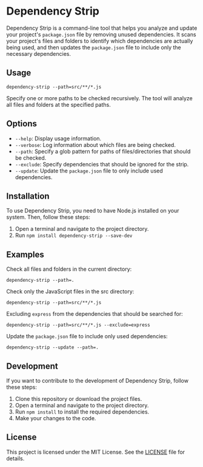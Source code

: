 # Dependency Strip

Dependency Strip is a command-line tool that helps you analyze and update your project's `package.json` file by removing unused dependencies. It scans your project's files and folders to identify which dependencies are actually being used, and then updates the `package.json` file to include only the necessary dependencies.

## Usage
```
dependency-strip --path=src/**/*.js
```

Specify one or more paths to be checked recursively. The tool will analyze all files and folders at the specified paths.

## Options

- `--help`: Display usage information.
- `--verbose`: Log information about which files are being checked.
- `--path`: Specify a glob pattern for paths of files/directories that should be checked.
- `--exclude`: Specify dependencies that should be ignored for the strip.
- `--update`: Update the `package.json` file to only include used dependencies.

## Installation

To use Dependency Strip, you need to have Node.js installed on your system. Then, follow these steps:

1.  Open a terminal and navigate to the project directory.
2.  Run `npm install dependency-strip --save-dev`

## Examples

Check all files and folders in the current directory:
```
dependency-strip --path=.
```

Check only the JavaScript files in the src directory:
```
dependency-strip --path=src/**/*.js
```

Excluding `express` from the dependencies that should be searched for:
```
dependency-strip --path=src/**/*.js --exclude=express
```

Update the `package.json` file to include only used dependencies:
```
dependency-strip --update --path=.
```

## Development

If you want to contribute to the development of Dependency Strip, follow these steps:

1. Clone this repository or download the project files.
2. Open a terminal and navigate to the project directory.
3. Run `npm install` to install the required dependencies.
4. Make your changes to the code.

## License

This project is licensed under the MIT License. See the [LICENSE](LICENSE) file for details.